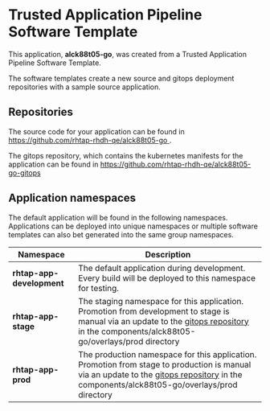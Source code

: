 # Trusted Application Pipeline Software Template

This application, **alck88t05-go**, was created from a Trusted Application Pipeline Software Template.

The software templates create a new source and gitops deployment repositories with a sample source application. 

## Repositories

The source code for your application can be found in [https://github.com/rhtap-rhdh-qe/alck88t05-go ](https://github.com/rhtap-rhdh-qe/alck88t05-go ).
 
The gitops repository, which contains the kubernetes manifests for the application can be found in 
[https://github.com/rhtap-rhdh-qe/alck88t05-go-gitops ](https://github.com/rhtap-rhdh-qe/alck88t05-go-gitops ) 

## Application namespaces 

The default application will be found in the following namespaces. Applications can be deployed into unique namespaces or multiple software templates can also bet generated into the same group namespaces.  

|  Namespace   |  Description   |  
| -------- | -------- |   
| **rhtap-app-development** | The default application during development. Every build will be deployed to this namespace for testing. | 
| **rhtap-app-stage** | The staging namespace for this application. Promotion from development to stage is manual via an update to the [gitops repository](https://github.com/rhtap-rhdh-qe/alck88t05-go-gitops ) in the components/alck88t05-go/overlays/prod directory |  
| **rhtap-app-prod** | The production namespace for this application. Promotion from stage to production is manual via an update to the [gitops repository](https://github.com/rhtap-rhdh-qe/alck88t05-go-gitops ) in the components/alck88t05-go/overlays/prod directory | 